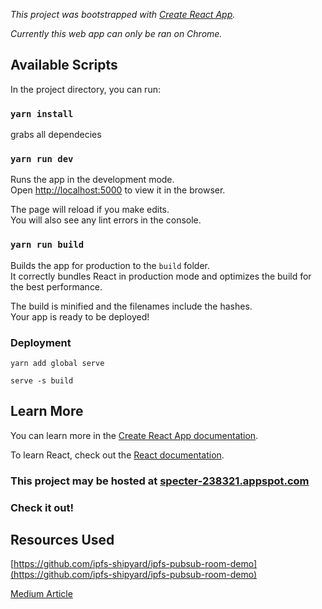 *This project was bootstrapped with [Create React App](https://github.com/facebook/create-react-app).*

*Currently this web app can only be ran on Chrome.*

## Available Scripts

In the project directory, you can run:

###   `yarn install`

grabs all dependecies

### `yarn run dev`

Runs the app in the development mode.<br>
Open [http://localhost:5000](http://localhost:5000) to view it in the browser.

The page will reload if you make edits.<br>
You will also see any lint errors in the console.

### `yarn run build`

Builds the app for production to the `build` folder.<br>
It correctly bundles React in production mode and optimizes the build for the best performance.

The build is minified and the filenames include the hashes.<br>
Your app is ready to be deployed!

### Deployment

`yarn add global serve`

`serve -s build`

## Learn More

You can learn more in the [Create React App documentation](https://facebook.github.io/create-react-app/docs/getting-started).

To learn React, check out the [React documentation](https://reactjs.org/).

###  This project may be hosted at [specter-238321.appspot.com](https://specter-238321.appspot.com)
###  Check it out!

## Resources Used

[https://github.com/ipfs-shipyard/ipfs-pubsub-room-demo](https://github.com/ipfs-shipyard/ipfs-pubsub-room-demo)

[Medium Article](https://medium.com/@coderacademy/you-can-build-an-fb-messenger-style-chat-app-with-reactjs-heres-how-intermediate-211b523838ad)
